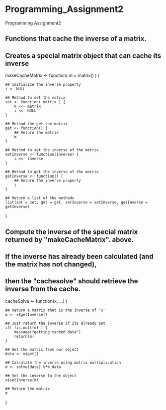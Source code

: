 # Programming_Assignment2
Programming Assignment2
## Functions that cache the inverse of a matrix.

## Creates a special matrix object that can cache its inverse
makeCacheMatrix <- function( m = matrix() ) {
    
    ## Initialize the inverse property
    i <- NULL
    
    ## Method to set the matrix
    set <- function( matrix ) {
        m <<- matrix
        i <<- NULL
    }
    
    ## Method the get the matrix
    get <- function() {
        ## Return the matrix
        m
    }
    
    ## Method to set the inverse of the matrix
    setInverse <- function(inverse) {
        i <<- inverse
    }
    
    ## Method to get the inverse of the matrix
    getInverse <- function() {
        ## Return the inverse property
        i
    }
    
    ## Return a list of the methods
    list(set = set, get = get, setInverse = setInverse, getInverse = getInverse)
}


## Compute the inverse of the special matrix returned by "makeCacheMatrix". above.
## If the inverse has already been calculated (and the matrix has not changed), 
## then the "cachesolve" should retrieve the inverse from the cache.
cacheSolve <- function(x, ...) {
    
    ## Return a matrix that is the inverse of 'x'
    m <- x$getInverse()
    
    ## Just return the inverse if its already set
    if( !is.null(m) ) {
        message("getting cached data")
        return(m)
    }
    
    ## Get the matrix from our object
    data <- x$get()
    
    ## Calculate the inverse using matrix multiplication
    m <- solve(data) %*% data
    
    ## Set the inverse to the object
    x$setInverse(m)
    
    ## Return the matrix
    m
}

